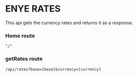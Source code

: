 # ENYE RATES

This api gets the currency rates and returns it as a response.

### Home route
```
"/"
```

### getRates route
```
/api/rates?base=[base]&currency=[currency]
```